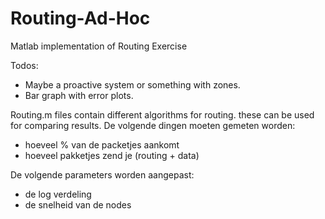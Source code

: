 # Routing-Ad-Hoc
Matlab implementation of Routing Exercise

Todos:
* Maybe a proactive system or something with zones. 
* Bar graph with error plots. 

Routing.m files contain different algorithms for routing. these can be used for comparing results.
De volgende dingen moeten gemeten worden:
* hoeveel % van de packetjes aankomt
* hoeveel pakketjes zend je (routing + data)

De volgende parameters worden aangepast:
* de log verdeling
* de snelheid van de nodes
